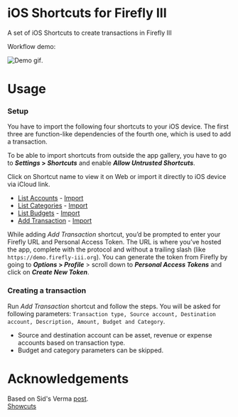 # iOS Shortcuts for Firefly III
A set of iOS Shortcuts to create transactions in Firefly III  

Workflow demo:  

![Demo gif](media/firefly-shortcut-demo.gif).

# Usage
### Setup
You have to import the following four shortcuts to your iOS device. The first three are function-like dependencies of the fourth one, which is used to add a transaction. 

To be able to import shortcuts from outside the app gallery, you have to go to **_Settings_ > _Shortcuts_** and enable **_Allow Untrusted Shortcuts_**.

Click on Shortcut name to view it on Web or import it directly to iOS device via iCloud link.
-   [List Accounts](https://showcuts.app/share/view/95e45f7cd32e48e6ac30625d33aeea12)  - [Import](https://www.icloud.com/shortcuts/95e45f7cd32e48e6ac30625d33aeea12)
-   [List Categories](https://showcuts.app/share/view/842ba6e577ed415e9013e742db4d7137)  - [Import](https://www.icloud.com/shortcuts/865fbfcda1b140f78494d1f501647560)
- [List Budgets](https://showcuts.app/share/view/04898949709d4554b3c53047671ced1b)  - [Import](https://www.icloud.com/shortcuts/04898949709d4554b3c53047671ced1b)
-   [Add Transaction](https://showcuts.app/share/view/2e8832aa657f4ace88b147aeea1988da)   - [Import](https://www.icloud.com/shortcuts/2e8832aa657f4ace88b147aeea1988da)

While adding _Add Transaction_ shortcut, you’d be prompted to enter your Firefly URL and Personal Access Token. The URL is where you’ve hosted the app, complete with the protocol and without a trailing slash (like `https://demo.firefly-iii.org`). You can generate the token from Firefly by going to **_Options_ > _Profile_** > scroll down to **_Personal Access Tokens_** and click on **_Create New Token_**.  

### Creating a transaction
Run _Add Transaction_ shortcut and follow the steps.
You will be asked for following parameters: `Transaction type, Source account, Destination account, Description, Amount, Budget and Category`.
- Source and destination account can be asset, revenue or expense accounts based on transaction type.
- Budget and category parameters can be skipped.

# Acknowledgements
Based on Sid's Verma [post](https://sidverma.io/2019/12/06/firefly-iii-ios-shortcuts/).  
[Showcuts](https://showcuts.app/)

